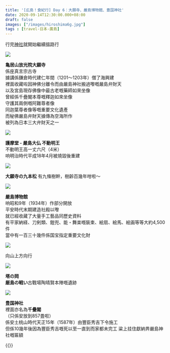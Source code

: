 ```yaml
---
title: '[広島！食紀行] Day 6：大願寺、嚴島博物館、豊国神社'
date: 2020-09-14T12:30:00.000+08:00
draft: false
images: ["/images/hiroshima6g.jpg"]
tags : [travel-日本-廣島]
---
```


行完[神社](https://hidie.net/hiroshima6f/)就開始繼續搵路行

![](/images/hiroshima6g1.jpg)  

**亀居山放光院大願寺**  
係座真言宗古寺  
據講係鎌倉時代建仁年間（1201～1203年）僧了海興建  
裡面收藏咗因神佛分離令而由嚴島神社搬過嚟嘅嚴島弁財天  
以及宮島現存佛像中最古老嘅藥師如來坐像  
曾經係千疊閣本尊嘅釋迦如來坐像  
守護其兩側嘅阿難尊者像  
同迦葉尊者像等嘅重要文化遺產  
而秘佛嚴島弁財天據傳為空海所作  
被列為日本三大弁財天之一  

![](/images/hiroshima6g2.jpg)

**護摩堂 - 嚴島大仏 不動明王**  
不動明王高一丈六尺（4米）  
响明治時代平成18年4月被燒毀後重建  

![](/images/hiroshima6g3.jpg)

**大願寺の九本松**
有九條樹幹，樹齡百幾年咁啦～  

![](/images/hiroshima6g4.jpg)

**嚴島博物館**  
响昭和9年（1934年）作部分開放  
平安時代末期建造社殿以嚟  
就已經收藏了大量手工藝品同歷史資料  
有平家納経、刀剣類、鎧兜、能・舞楽嘅裝束、絵扇、絵馬、絵画等等大約4,500件  
當中有一百三十幾件係国宝指定重要文化財  

![](/images/hiroshima6g5.jpg)

向山上方向行  

![](/images/hiroshima6g6.jpg)

**塔の岡**  
**厳島の戦い**古戰場陶晴賢本陣嘅遺跡

![](/images/hiroshima6g7.jpg)

**豊国神社**  
裡面亦名為**千疊閣**  
（只係安放到857畳啦）  
係安土桃山時代天正15年（1587年）由豐臣秀吉下令施工  
但係10幾年後因為豐臣秀吉嘅死以至一直到而家都未完工
粱上挂住獻納畀嚴島神社嘅匾額  


  
{{<hiroshima>}}
